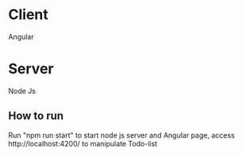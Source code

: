 # Client

Angular

# Server

Node Js

## How to run

Run "npm run start" to start node js server and Angular page, access http://localhost:4200/ to manipulate Todo-list

